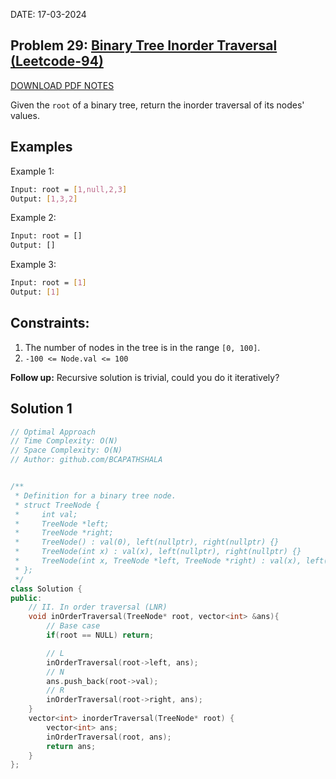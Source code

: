 DATE: 17-03-2024

## Problem 29: [ Binary Tree Inorder Traversal (Leetcode-94) ](https://leetcode.com/problems/binary-tree-inorder-traversal/)

[DOWNLOAD PDF NOTES](https://drive.google.com/drive/u/1/folders/1V1lszXbUO97guTtDgW8AWcIkryRB2uW9)

Given the `root` of a binary tree, return the inorder traversal of its nodes' values.

## Examples

Example 1:

```bash
Input: root = [1,null,2,3]
Output: [1,3,2]
```

Example 2:

```bash
Input: root = []
Output: []
```

Example 3:

```bash
Input: root = [1]
Output: [1]
```

## Constraints:

1. The number of nodes in the tree is in the range `[0, 100]`.
2. `-100 <= Node.val <= 100`

**Follow up:** Recursive solution is trivial, could you do it iteratively?

## Solution 1

```cpp
// Optimal Approach
// Time Complexity: O(N)
// Space Complexity: O(N)
// Author: github.com/BCAPATHSHALA


/**
 * Definition for a binary tree node.
 * struct TreeNode {
 *     int val;
 *     TreeNode *left;
 *     TreeNode *right;
 *     TreeNode() : val(0), left(nullptr), right(nullptr) {}
 *     TreeNode(int x) : val(x), left(nullptr), right(nullptr) {}
 *     TreeNode(int x, TreeNode *left, TreeNode *right) : val(x), left(left), right(right) {}
 * };
 */
class Solution {
public:
    // II. In order traversal (LNR)
    void inOrderTraversal(TreeNode* root, vector<int> &ans){
        // Base case
        if(root == NULL) return;

        // L
        inOrderTraversal(root->left, ans);
        // N
        ans.push_back(root->val);
        // R
        inOrderTraversal(root->right, ans);
    }
    vector<int> inorderTraversal(TreeNode* root) {
        vector<int> ans;
        inOrderTraversal(root, ans);
        return ans;
    }
};
```
